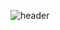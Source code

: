 ![header](https://capsule-render.vercel.app/api?type=waving&color=auto&height=300&section=header&text=Hello%20render&fontSize=90)
